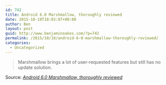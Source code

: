 ```yaml
---
id: 742
title: Android 6.0 Marshmallow, thoroughly reviewed
date: 2015-10-10T18:03:07+00:00
author: Ben
layout: post
guid: http://www.benjaminoakes.com/?p=742
permalink: /2015/10/10/android-6-0-marshmallow-thoroughly-reviewed/
categories:
  - Uncategorized
---
```

> Marshmallow brings a lot of user-requested features but still has no update solution.

Source: _[Android 6.0 Marshmallow, thoroughly reviewed](http://arstechnica.com/gadgets/2015/10/android-6-0-marshmallow-thoroughly-reviewed/)_